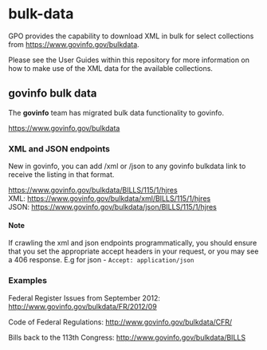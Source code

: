 # bulk-data

GPO provides the capability to download XML in bulk for select collections from https://www.govinfo.gov/bulkdata. 

Please see the User Guides within this repository for more information on how to make use of the XML data for the available collections.
 
## govinfo bulk data
The **govinfo** team has migrated bulk data functionality to govinfo. 

https://www.govinfo.gov/bulkdata

### XML and JSON endpoints
New in govinfo, you can add /xml or /json to any govinfo bulkdata link to receive the listing in that format.

https://www.govinfo.gov/bulkdata/BILLS/115/1/hjres<br/>
XML: https://www.govinfo.gov/bulkdata/xml/BILLS/115/1/hjres<br/>
JSON: https://www.govinfo.gov/bulkdata/json/BILLS/115/1/hjres

#### Note
If crawling the xml and json endpoints programmatically, you should ensure that you set the appropriate accept headers in your request, or you may see a 406 response.
E.g for json - `Accept: application/json`



### Examples 

Federal Register Issues from September 2012: http://www.govinfo.gov/bulkdata/FR/2012/09

Code of Federal Regulations: http://www.govinfo.gov/bulkdata/CFR/

Bills back to the 113th Congress: http://www.govinfo.gov/bulkdata/BILLS




